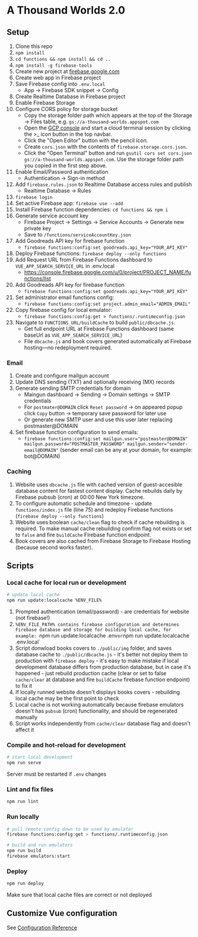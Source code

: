 # A Thousand Worlds 2.0

## Setup
1. Clone this repo
1. `npm install`
1. `cd functions && npm install && cd ..`
1. `npm install -g firebase-tools`
1. Create new project at [firebase.google.com](http://firebase.google.com)
1. Create web app in Firebase project
1. Save Firebase config into `.env.local`
    - App → Firebase SDK snippet → Config
1. Create Realtime Database in Firebase project
1. Enable Firebase Storage
1. Configure CORS policy for storage bucket
    - Copy the storage folder path which appears at the top of the Storage → Files table, e.g. `gs://a-thousand-worlds.appspot.com`
    - Open the [GCP console](console.cloud.google.com) and start a cloud terminal session by clicking the >\_ icon button in the top navbar.
    - Click the "Open Editor" button with the pencil icon.
    - Create `cors.json` with the contents of `firebase.storage.cors.json`.
    - Click the "Open Terminal" button and run `gsutil cors set cors.json gs://a-thousand-worlds.appspot.com`. Use the storage folder path you copied in the first step above.
1. Enable Email/Password authentication
    - Authentication → Sign-in method
1. Add `firebase.rules.json` to Realtime Database access rules and publish
    - Realtime Database → Rules
1. `firebase login`
1. Set active Firebase app: `firebase use --add`
1. Install Firebase function dependencies: `cd functions && npm i`
1. Generate service account key
    - Firebase Project -> Settings -> Service Accounts -> Generate new private key
    - Save to `/functions/serviceAccountKey.json`
1. Add Goodreads API key for firebase function
    - `firebase functions:config:set goodreads.api_key="YOUR_API_KEY"`
1. Deploy Firebase functions: `firebase deploy --only functions`
1. Add Request URL from Firebase Functions dashboard to `VUE_APP_SEARCH_SERVICE_URL` in .env.local
    - https://console.firebase.google.com/u/0/project/PROJECT_NAME/functions/list
1. Add Goodreads API key for firebase function
    - `firebase functions:config:set goodreads.api_key="YOUR_API_KEY"`
1. Set administrator email functions config:
    - `firebase functions:config:set project.admin_email="ADMIN_EMAIL"`
1. Copy firebase config for local emulator:
    - `firebase functions:config:get > functions/.runtimeconfig.json`
1. Navigate to `FUNCTIONS_URL/buildCache` to build `public/dbcache.js`.
    - Get full endpoint URL at Firebase Functions dashboard (same baseUrl as `VUE_APP_SEARCH_SERVICE_URL`)
    - File `dbcache.js` and book covers generated automatically at Firebase hosting—no redeployment required.

### Email
1. Create and configure mailgun account
1. Update DNS sending (TXT) and optionally receiving (MX) records
1. Generate sending SMTP credentials for domain
    - Maingun dashboard -> Sending -> Domain settings -> SMTP credentials
    - For `postmater@DOMAIN` click `Reset password` -> on appeared popup click `Copy` button -> temporary save password for later use
    - Or generate new SMTP user and use this user later replacing postmaster@DOMAIN
1. Set firebase function configuration to send emails:
    - `firebase functions:config:set mailgun.user="postmaster@DOMAIN" mailgun.password="POSTMASTER_PASSWORD" mailgun.sender="sender-email@DOMAIN"` (sender email can be any at your domain, for example: bot@DOMAIN)

### Caching

1. Website uses `dbcache.js` file with cached version of guest-accesible database content for fastest content display. Cache rebuilds daily by Firebase pubsub (cron) at 00:00 New York timezone.
1. To configure automatic schedule and timezone - update `functions/index.js` file (line 75) and redeploy Firebase functions (`firebase deploy --only functions`)
1. Website uses boolean `cache/clean` flag to check if cache rebuilding is required. To make manual cache rebuilding confirm flag not exists or set to `false` and fire `buildCache` Firebase function endpoint.
1. Book covers are also cached from Firebase Storage to Firebase Hosting (because second works faster).

## Scripts

### Local cache for local run or development

```sh
# update local cache
npm run update:localcache %ENV_FILE%
```

1. Prompted authentication (email/password) - are credentials for website (not firebase!)
1. `%ENV_FILE_PATH% contains firebase configuration and determines Firebase database and storage for building local cache, for example: `npm run update:localcache .env` or `npm run update:localcache .env.local`
1. Script donwload books covers to `./public/img` folder, and saves database cache to `./public/dbcache.js` - it's better not deploy them to production with `firebase deploy` - it's easy to make mistake if local development database differs from production database, but in case it's happened - just rebuild production cache (clear or set to false `cache/clear` at database and fire `buildCache` firebase function endpoint) to fix it
1. If locally runned website doesn't displays books covers - rebuilding local cache may be the first point to check
1. Local cache is not working automatically because firebase emulators doesn't has `pubsub` (cron) functionality, and should be regenerated manually
1. Script works independently from `cache/clear` database flag and doesn't affect it

### Compile and hot-reload for development

```sh
# start local development
npm run serve
```

Server must be restarted if `.env` changes

### Lint and fix files
```sh
npm run lint
```

### Run locally

```sh
# pull remote config down to be used by emulator
firebase functions:config:get > functions/.runtimeconfig.json

# build and run emulators
npm run build
firebase emulators:start
```

### Deploy
```sh
npm run deploy
```

Make sure that local cache files are correct or not deployed

## Customize Vue configuration
See [Configuration Reference](https://cli.vuejs.org/config/)
